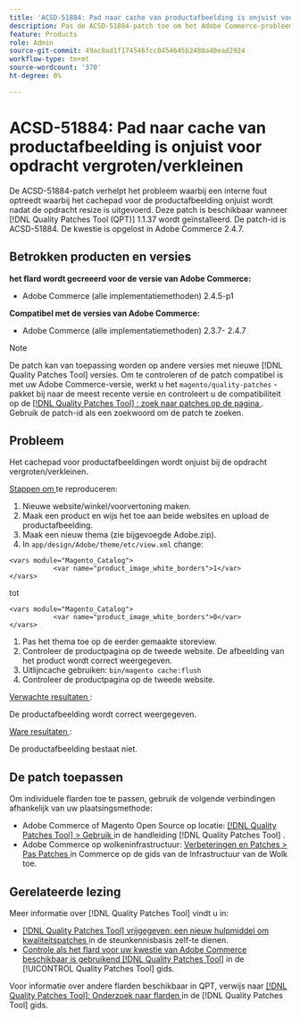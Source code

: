 ```yaml
---
title: 'ACSD-51884: Pad naar cache van productafbeelding is onjuist voor opdracht vergroten/verkleinen'
description: Pas de ACSD-51884-patch toe om het Adobe Commerce-probleem op te lossen, waarbij het cachepad voor de productafbeelding onjuist wordt nadat de opdracht resize is uitgevoerd.
feature: Products
role: Admin
source-git-commit: 49ac8ad1f174546fcc0454645b2480a40ead2924
workflow-type: tm+mt
source-wordcount: '370'
ht-degree: 0%

---
```


# ACSD-51884: Pad naar cache van productafbeelding is onjuist voor opdracht vergroten/verkleinen

De ACSD-51884-patch verhelpt het probleem waarbij een interne fout optreedt waarbij het cachepad voor de productafbeelding onjuist wordt nadat de opdracht resize is uitgevoerd. Deze patch is beschikbaar wanneer [!DNL Quality Patches Tool (QPT)] 1.1.37 wordt geïnstalleerd. De patch-id is ACSD-51884. De kwestie is opgelost in Adobe Commerce 2.4.7.

## Betrokken producten en versies

**het flard wordt gecreeerd voor de versie van Adobe Commerce:**

* Adobe Commerce (alle implementatiemethoden) 2.4.5-p1

**Compatibel met de versies van Adobe Commerce:**

* Adobe Commerce (alle implementatiemethoden) 2.3.7- 2.4.7

>[!NOTE]
>
>De patch kan van toepassing worden op andere versies met nieuwe [!DNL Quality Patches Tool] versies. Om te controleren of de patch compatibel is met uw Adobe Commerce-versie, werkt u het `magento/quality-patches` -pakket bij naar de meest recente versie en controleert u de compatibiliteit op de [[!DNL Quality Patches Tool] : zoek naar patches op de pagina ](https://experienceleague.adobe.com/tools/commerce-quality-patches/index.html) . Gebruik de patch-id als een zoekwoord om de patch te zoeken.

## Probleem

Het cachepad voor productafbeeldingen wordt onjuist bij de opdracht vergroten/verkleinen.

<u> Stappen om </u> te reproduceren:

1. Nieuwe website/winkel/voorvertoning maken.
1. Maak een product en wijs het toe aan beide websites en upload de productafbeelding.
1. Maak een nieuw thema (zie bijgevoegde Adobe.zip).
1. In `app/design/Adobe/theme/etc/view.xml` change:

```
<vars module="Magento_Catalog">
           <var name="product_image_white_borders">1</var>
</vars>
```

tot

```
<vars module="Magento_Catalog">
           <var name="product_image_white_borders">0</var>
</vars>
```

1. Pas het thema toe op de eerder gemaakte storeview.
1. Controleer de productpagina op de tweede website. De afbeelding van het product wordt correct weergegeven.
1. Uitlijncache gebruiken:
   `bin/magento cache:flush`
1. Controleer de productpagina op de tweede website.

<u> Verwachte resultaten </u>:

De productafbeelding wordt correct weergegeven.

<u> Ware resultaten </u>:

De productafbeelding bestaat niet.

## De patch toepassen

Om individuele flarden toe te passen, gebruik de volgende verbindingen afhankelijk van uw plaatsingsmethode:

* Adobe Commerce of Magento Open Source op locatie: [[!DNL Quality Patches Tool]  > Gebruik ](https://experienceleague.adobe.com/docs/commerce-operations/tools/quality-patches-tool/usage.html) in de handleiding [!DNL Quality Patches Tool] .
* Adobe Commerce op wolkeninfrastructuur: [ Verbeteringen en Patches > Pas Patches ](https://experienceleague.adobe.com/docs/commerce-cloud-service/user-guide/develop/upgrade/apply-patches.html) in Commerce op de gids van de Infrastructuur van de Wolk toe.

## Gerelateerde lezing

Meer informatie over [!DNL Quality Patches Tool] vindt u in:

* [[!DNL Quality Patches Tool]  vrijgegeven: een nieuw hulpmiddel om kwaliteitspatches ](https://experienceleague.adobe.com/en/docs/commerce-knowledge-base/kb/announcements/commerce-announcements/magento-quality-patches-released-new-tool-to-self-serve-quality-patches) in de steunkennisbasis zelf-te dienen.
* [ Controle als het flard voor uw kwestie van Adobe Commerce beschikbaar is gebruikend  [!DNL Quality Patches Tool]](/help/tools/quality-patches-tool/patches-available-in-qpt/check-patch-for-magento-issue-with-magento-quality-patches.md) in de [!UICONTROL Quality Patches Tool] gids.


Voor informatie over andere flarden beschikbaar in QPT, verwijs naar [[!DNL Quality Patches Tool]: Onderzoek naar flarden ](https://experienceleague.adobe.com/tools/commerce-quality-patches/index.html) in de [!DNL Quality Patches Tool] gids.
